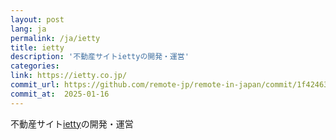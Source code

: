 ```yaml
---
layout: post
lang: ja
permalink: /ja/ietty
title: ietty
description: '不動産サイトiettyの開発・運営'
categories: 
link: https://ietty.co.jp/
commit_url: https://github.com/remote-jp/remote-in-japan/commit/1f42463fa278ec6976af90175ef27509a22908f0
commit_at:  2025-01-16
---
```


<p>不動産サイト<a href="https://ietty.me/">ietty</a>の開発・運営</p>
